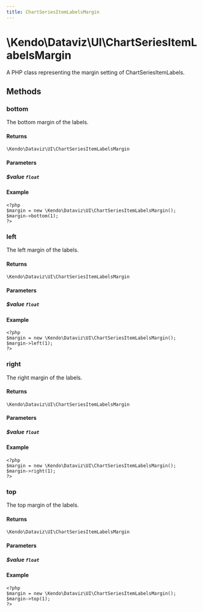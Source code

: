 ```yaml
---
title: ChartSeriesItemLabelsMargin
---
```


# \Kendo\Dataviz\UI\ChartSeriesItemLabelsMargin

A PHP class representing the margin setting of ChartSeriesItemLabels.


## Methods

### bottom
The bottom margin of the labels.

#### Returns
`\Kendo\Dataviz\UI\ChartSeriesItemLabelsMargin`

#### Parameters

##### $value `float`



#### Example 
    <?php
    $margin = new \Kendo\Dataviz\UI\ChartSeriesItemLabelsMargin();
    $margin->bottom(1);
    ?>

### left
The left margin of the labels.

#### Returns
`\Kendo\Dataviz\UI\ChartSeriesItemLabelsMargin`

#### Parameters

##### $value `float`



#### Example 
    <?php
    $margin = new \Kendo\Dataviz\UI\ChartSeriesItemLabelsMargin();
    $margin->left(1);
    ?>

### right
The right margin of the labels.

#### Returns
`\Kendo\Dataviz\UI\ChartSeriesItemLabelsMargin`

#### Parameters

##### $value `float`



#### Example 
    <?php
    $margin = new \Kendo\Dataviz\UI\ChartSeriesItemLabelsMargin();
    $margin->right(1);
    ?>

### top
The top margin of the labels.

#### Returns
`\Kendo\Dataviz\UI\ChartSeriesItemLabelsMargin`

#### Parameters

##### $value `float`



#### Example 
    <?php
    $margin = new \Kendo\Dataviz\UI\ChartSeriesItemLabelsMargin();
    $margin->top(1);
    ?>

